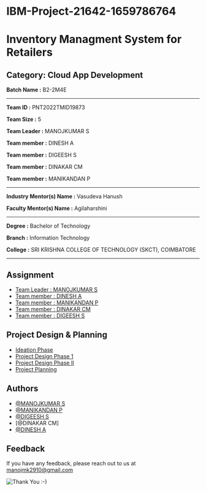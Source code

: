 # IBM-Project-21642-1659786764

# Inventory Managment System for Retailers

## Category: Cloud App Development


**Batch Name :** B2-2M4E

---

**Team ID :** PNT2022TMID19873

**Team Size :** 5

**Team Leader :** MANOJKUMAR S

**Team member :** DINESH A

**Team member :** DIGEESH S

**Team member :** DINAKAR CM

**Team member :** MANIKANDAN P

---
**Industry Mentor(s) Name :** Vasudeva Hanush

**Faculty Mentor(s) Name :** Agilaharshini

---

**Degree	:**	
Bachelor of Technology

**Branch	:**	
Information Technology

**College	:**	
SRI KRISHNA COLLEGE OF TECHNOLOGY (SKCT), COIMBATORE

---





## Assignment  

 - [Team Leader : MANOJKUMAR S](https://github.com/IBM-EPBL/IBM-Project-21642-1659786764/tree/main/Assignments/Manojkumar%20S%20(%20Team%20Leader%20))
 - [Team member : DINESH A](https://github.com/IBM-EPBL/IBM-Project-21642-1659786764/tree/main/Assignments/Dinesh%20A%20(%20Team%20Member%20))
 - [Team member : MANIKANDAN P](https://github.com/IBM-EPBL/IBM-Project-21642-1659786764/tree/main/Assignments/Manikandan%20P%20(%20Team%20Member%20))
 - [Team member : DINAKAR CM](https://github.com/IBM-EPBL/IBM-Project-21642-1659786764/tree/main/Assignments/Dinakar%20CM%20(%20Team%20Member%20))
 - [Team member : DIGEESH S](https://github.com/IBM-EPBL/IBM-Project-21642-1659786764/tree/main/Assignments/Digeesh%20S%20(%20Team%20Member%20))


## Project Design & Planning
- [Ideation Phase](https://github.com/IBM-EPBL/IBM-Project-21642-1659786764/tree/main/Pre-Development/Ideation%20Phase)
- [Project Design Phase 1](https://github.com/IBM-EPBL/IBM-Project-21642-1659786764/tree/main/Pre-Development/Project%20Design%20Phase%20-%20I)
- [Project Design Phase II](https://github.com/IBM-EPBL/IBM-Project-21642-1659786764/tree/main/Pre-Development/Project%20Design%20Phase%20-%20II)
- [Project Planning](https://github.com/IBM-EPBL/IBM-Project-21642-1659786764/tree/main/Pre-Development/Project%20Planning)






## Authors

- [@MANOJKUMAR S](https://github.com/manojmkdev)
- [@MANIKANDAN P](https://github.com/manikandan2907)
- [@DIGEESH S](https://github.com/digeesh21)
- [@DINAKAR CM]
- [@DINESH A](https://github.com/dineshasokan27)



## Feedback

If you have any feedback, please reach out to us at manojmk2910@gmail.com




![Thank You :-)](https://i0.wp.com/paulaspoint.com/wp-content/uploads/2018/04/thank-you.jpg?fit=275%2C183)
